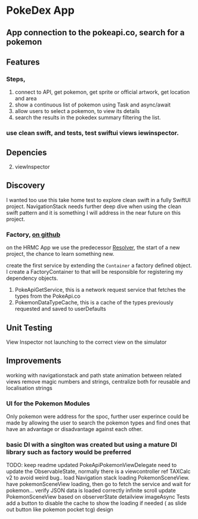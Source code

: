 #  PokeDex App

## App connection to the pokeapi.co, search for a pokemon

## Features

### Steps, 
1. connect to API, get pokemon, get sprite or official artwork, get location and area
2. show a continuous list of pokemon using Task and async/await
3. allow users to select a <single> pokemon, to view its details
4. search the results in the pokedex summary filtering the list.


### use clean swift, and tests, test swiftui views iewinspector.

## Depencies 
2. viewInspector


## Discovery
I wanted too use this take home test to explore clean swift in a fully SwiftUI project. NavigationStack needs further deep dive when using the clean swift pattern and it is something I will address in the near future on this project.

### Factory, [on github](https://github.com/hmlongco/Factory)

on the HRMC App we use the predecessor [Resolver](https://github.com/hmlongco/Resolver), the start of a new project, the chance to learn something new.

create the first service by extending the `Container` a factory defined object. I create a FactoryContainer to that will be responsible for registering my dependency objects.

1. PokeApiGetService, this is a network request service that fetches the types from the PokeApi.co
2. PokemonDataTypeCache, this is a cache of the types previously requested and saved to userDefaults

## Unit Testing
 View Inspector not launching to the correct view on the simulator
 
## Improvements

working with navigationstack and path state
animation between related views
remove magic numbers and strings, centralize both for reusable and localisation strings

### UI for the Pokemon Modules

Only pokemon were address for the spoc, further user experince could be made by allowing the user to search the pokemon types and find ones that have an advantage or disadvantage against each other. 
 
### basic DI with a singlton was created but using a mature DI library such as factory would be preferred

TODO:
keep readme updated
PokeApiPokemonViewDelegate need to update the ObservableState, normally there is a viewcontroller
ref TAXCalc v2 to avoid weird bug..
load Navigation stack loading PokemonSceneView.
have pokemonSceneView loading, then go to fetch the service and wait for pokemon...
verify JSON data is loaded correctly
infinite scroll
update PokemonSceneView based on observerState
detailview
imageAsync
Tests
add a button to disable the cache to show the loading if needed ( as slide out button like pokemon pocket tcg)
design
